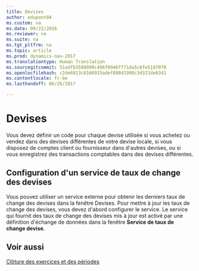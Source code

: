 ```yaml
---
title: Devises
author: edupont04
ms.custom: na
ms.date: 09/22/2016
ms.reviewer: na
ms.suite: na
ms.tgt_pltfrm: na
ms.topic: article
ms.prod: dynamics-nav-2017
ms.translationtype: Human Translation
ms.sourcegitcommit: 51adfb3588099c496f0946ff71da5c6fe518f070
ms.openlocfilehash: c2de6813c8160915adef88841998c3d321de63d1
ms.contentlocale: fr-be
ms.lasthandoff: 06/26/2017

---
```


# <a name="currencies"></a>Devises
Vous devez définir un code pour chaque devise utilisée si vous achetez ou vendez dans des devises différentes de votre devise locale, si vous disposez de comptes client ou fournisseur dans d'autres devises, ou si vous enregistrez des transactions comptables dans des devises différentes.  

## <a name="set-up-a-currency-exchange-rate-service"></a>Configuration d'un service de taux de change des devises
Vous pouvez utiliser un service externe pour obtenir les derniers taux de change des devises dans la fenêtre Devises. Pour mettre à jour les taux de change des devises, vous devez d'abord configurer le service.
Le service qui fournit des taux de change des devises mis à jour est activé par une définition d'échange de données dans la fenêtre **Service de taux de change devise**.  

## <a name="see-also"></a>Voir aussi
[Clôture des exercices et des périodes](year-close-years-periods.md)


